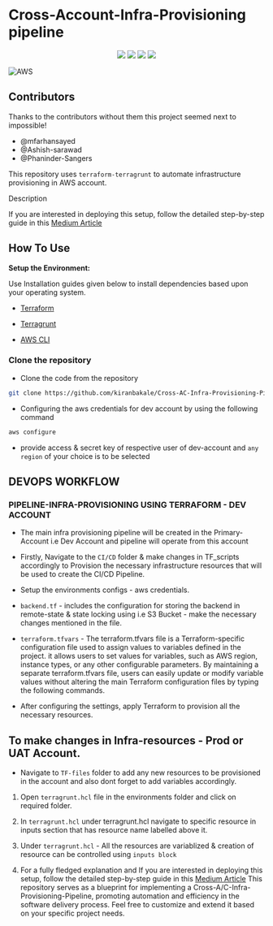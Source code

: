 # Cross-Account-Infra-Provisioning pipeline

<p align="center">
  <img src ="https://img.shields.io/badge/Terraform-412991.svg?style&logo=Terraform&logoColor=white"/>
  <img src ="https://img.shields.io/badge/Git-F05032.svg?style&logo=git&logoColor=white"/>
  <img src ="https://img.shields.io/badge/Terragrunt-375EAB.svg?style&logo=Terragrunt&logoColor=white"/>
  <img src ="https://img.shields.io/badge/Amazon_AWS-FFA500.svg?style&logo=amazonaws&logoColor=white" size = 40px/>

![AWS](https://github.com/kiranbakale/Cross-AC-Infra-Provisioning-Pipeline/assets/46279617/281b12f4-703a-4bb0-9764-cfd70009890c)


## Contributors
Thanks to the contributors without them this project seemed next to impossible!

- @mfarhansayed
- @Ashish-sarawad
- @Phaninder-Sangers

This repository uses `terraform-terragrunt` to automate infrastructure provisioning in AWS account.

 Description

If you are interested in deploying this setup, follow the detailed step-by-step guide in this <a href="https://medium.com/@kiranbakale9/simplified-ci-cd-gitops-with-jenkins-and-argocd-b76de1c80362">Medium Article</a>

## How To Use
 

**Setup the Environment:**
 

Use Installation guides given below to install dependencies based upon your operating system.
- [Terraform](https://developer.hashicorp.com/terraform/tutorials/aws-get-started/install-cli)

- [Terragrunt](https://terragrunt.gruntwork.io/docs/getting-started/install/)

- [ AWS CLI ](https://docs.aws.amazon.com/cli/latest/userguide/getting-started-install.html)


### Clone the repository
  - Clone the code from the repository
  ```sh
  git clone https://github.com/kiranbakale/Cross-AC-Infra-Provisioning-Pipeline 
  ```
  - Configuring the aws credentials for dev account by using the following command
  ```sh
  aws configure
  ```
- provide access & secret key of respective user of dev-account and `any region` of your choice is to be selected
  
</p>  
 



## DEVOPS WORKFLOW
### PIPELINE-INFRA-PROVISIONING USING TERRAFORM - DEV ACCOUNT
- The main infra provisioning pipeline will be created in the Primary-Account i.e Dev Account and pipeline will operate from this account

-	Firstly, Navigate to the `CI/CD` folder & make changes in TF_scripts accordingly to Provision the necessary infrastructure resources that will be used to create the CI/CD Pipeline.

-	Setup the environments configs - aws credentials.

-	 `backend.tf` - includes the configuration for storing the backend in remote-state & state locking using i.e S3 Bucket - make the necessary changes mentioned in the file.

- `terraform.tfvars` - The terraform.tfvars file is a Terraform-specific configuration file used to assign values to variables defined in the project. it allows users to set values for variables, such as AWS region, instance types, or any other configurable parameters. By maintaining a separate terraform.tfvars file, users can easily update or modify variable values without altering the main Terraform configuration files by typing the following commands.


-	After configuring the settings, apply Terraform to provision all the necessary resources.


## To make changes in Infra-resources - Prod or UAT Account.
- Navigate to `TF-files` folder to add any new resources to be provisioned in the account and also dont forget to add variables accordingly.

1. Open `terragrunt.hcl` file in the environments folder and click on required folder.
 
2. In `terragrunt.hcl` under terragrunt.hcl navigate to specific resource in inputs section that has resource name labelled above it.
 
3. Under `terragrunt.hcl` - All the resources are variablized & creation of resource can be controlled using `inputs block`
4. For a fully fledged explanation and If you are interested in deploying this setup, follow the detailed step-by-step guide in this <a href="https://medium.com/@kiranbakale9/simplified-ci-cd-gitops-with-jenkins-and-argocd-b76de1c80362">Medium Article</a> This repository serves as a blueprint for implementing a Cross-A/C-Infra-Provisioning-Pipeline, promoting automation and efficiency in the software delivery process. Feel free to customize and extend it based on your specific project needs.
